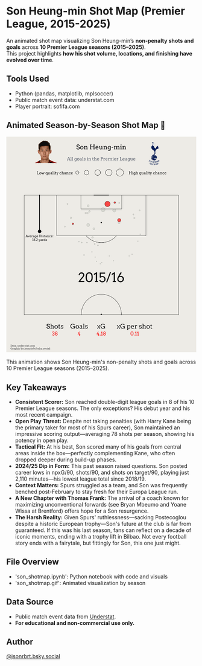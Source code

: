 # Son Heung-min Shot Map (Premier League, 2015-2025)

An animated shot map visualizing Son Heung-min’s **non-penalty shots and goals** across **10 Premier League seasons (2015–2025)**.  
This project highlights **how his shot volume, locations, and finishing have evolved over time**.

## Tools Used
- Python (pandas, matplotlib, mplsoccer)
- Public match event data: understat.com
- Player portrait: sofifa.com

## Animated Season-by-Season Shot Map 🎥

![Son Seasonal Shot Map](viz/son_seasonal_shot_map.gif)

This animation shows Son Heung-min's non-penalty shots and goals across 10 Premier League seasons (2015–2025).


## Key Takeaways
- **Consistent Scorer:** Son reached double-digit league goals in 8 of his 10 Premier League seasons. The only exceptions? His debut year and his most recent campaign.
- **Open Play Threat:** Despite not taking penalties (with Harry Kane being the primary taker for most of his Spurs career), Son maintained an impressive scoring output—averaging 78 shots per season, showing his potency in open play.
- **Tactical Fit:** At his best, Son scored many of his goals from central areas inside the box—perfectly complementing Kane, who often dropped deeper during build-up phases.
- **2024/25 Dip in Form:** This past season raised questions. Son posted career lows in npxG/90, shots/90, and shots on target/90, playing just 2,110 minutes—his lowest league total since 2018/19.
- **Context Matters:** Spurs struggled as a team, and Son was frequently benched post-February to stay fresh for their Europa League run.
- **A New Chapter with Thomas Frank:** The arrival of a coach known for maximizing unconventional forwards (see Bryan Mbeumo and Yoane Wissa at Brentford) offers hope for a Son resurgence.
- **The Harsh Reality:** Given Spurs' ruthlessness—sacking Postecoglou despite a historic European trophy—Son's future at the club is far from guaranteed. If this was his last season, fans can reflect on a decade of iconic moments, ending with a trophy lift in Bilbao. Not every football story ends with a fairytale, but fittingly for Son, this one just might.

## File Overview
- 'son_shotmap.ipynb': Python notebook with code and visuals
- 'son_shotmap.gif': Animated visualization by season

## Data Source
- Public match event data from [Understat](https://understat.com/).  
- **For educational and non-commercial use only.**

## Author
[@jsonrbrt.bsky.social](https://bsky.app/profile/jsonrbrt.bsky.social)